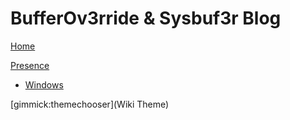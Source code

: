 # BufferOv3rride & Sysbuf3r Blog 

[Home](HOME.md)

[Presence]()
* [Windows](test/test.md)

[gimmick:themechooser](Wiki Theme)

<!-- Code for collapse and expand -->
<script type="text/javascript"> 
$(document).ready(function() { 
$('div.view').hide(); 
$('div.slide').click(function() {
$(this).next('div.view').slideToggle('fast'); 
return false; 
}); 
}); 
</script>
